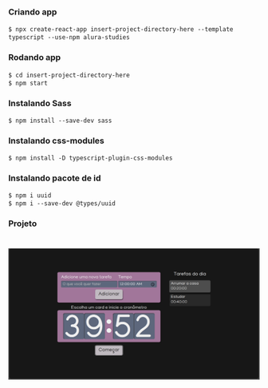 ### Criando app
```
$ npx create-react-app insert-project-directory-here --template typescript --use-npm alura-studies
```
### Rodando app
```
$ cd insert-project-directory-here
$ npm start
```
### Instalando Sass
```
$ npm install --save-dev sass
```
### Instalando css-modules
```
$ npm install -D typescript-plugin-css-modules
```
### Instalando pacote de id
```
$ npm i uuid
$ npm i --save-dev @types/uuid
```
### Projeto
<h1 align="center">
  <a href="https://alura-react-10xphr2y7-margaridamarina.vercel.app//">
  <img src="./src/assets/img/projeto.png" alt="imagem da tela principal"/> 
</h1>

